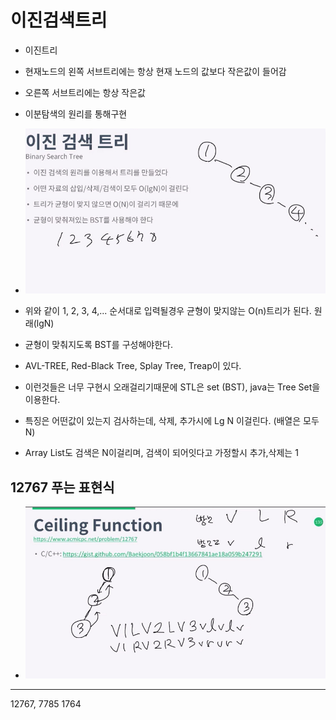 이진검색트리
===
- 이진트리
- 현재노드의 왼쪽 서브트리에는 항상 현재 노드의 값보다 작은값이 들어감
- 오른쪽 서브트리에는 항상 작은값
- 이분탐색의 원리를 통해구현

- ![](./img/1.jpg)
- 위와 같이 1, 2, 3, 4,... 순서대로 입력될경우 균형이 맞지않는 O(n)트리가 된다. 원래(lgN)
- 균형이 맞춰지도록 BST를 구성해야한다.
- AVL-TREE, Red-Black Tree, Splay Tree, Treap이 있다.
- 이런것들은 너무 구현시 오래걸리기때문에 STL은 set (BST), java는 Tree Set을 이용한다.
- 특징은 어떤값이 있는지 검사하는데, 삭제, 추가시에 Lg N 이걸린다. (배열은 모두 N)
- Array List도 검색은 N이걸리며, 검색이 되어잇다고 가정할시 추가,삭제는 1


12767 푸는 표현식
---
- ![](./img/2.jpg)

---
12767,
7785
1764